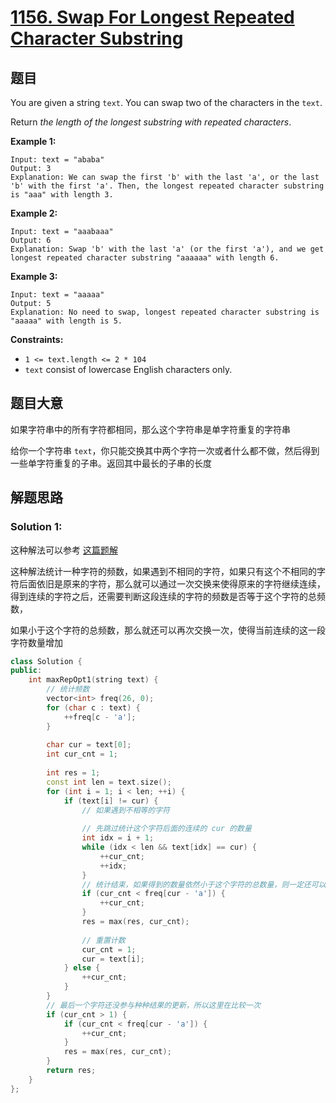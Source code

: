 # [1156. Swap For Longest Repeated Character Substring](https://leetcode.cn/problems/swap-for-longest-repeated-character-substring/)

## 题目

You are given a string `text`. You can swap two of the characters in the `text`.

Return *the length of the longest substring with repeated characters*.

 

**Example 1:**

```
Input: text = "ababa"
Output: 3
Explanation: We can swap the first 'b' with the last 'a', or the last 'b' with the first 'a'. Then, the longest repeated character substring is "aaa" with length 3.
```

**Example 2:**

```
Input: text = "aaabaaa"
Output: 6
Explanation: Swap 'b' with the last 'a' (or the first 'a'), and we get longest repeated character substring "aaaaaa" with length 6.
```

**Example 3:**

```
Input: text = "aaaaa"
Output: 5
Explanation: No need to swap, longest repeated character substring is "aaaaa" with length is 5.
```

 

**Constraints:**

- `1 <= text.length <= 2 * 104`
- `text` consist of lowercase English characters only.

## 题目大意

如果字符串中的所有字符都相同，那么这个字符串是单字符重复的字符串

给你一个字符串 `text`，你只能交换其中两个字符一次或者什么都不做，然后得到一些单字符重复的子串。返回其中最长的子串的长度

## 解题思路

### Solution 1:

这种解法可以参考 [这篇题解](https://leetcode.cn/problems/swap-for-longest-repeated-character-substring/solution/zhao-dao-mo-shi-jiu-hen-jian-dan-by-brya-x6k4/)

这种解法统计一种字符的频数，如果遇到不相同的字符，如果只有这个不相同的字符后面依旧是原来的字符，那么就可以通过一次交换来使得原来的字符继续连续，得到连续的字符之后，还需要判断这段连续的字符的频数是否等于这个字符的总频数，

如果小于这个字符的总频数，那么就还可以再次交换一次，使得当前连续的这一段字符数量增加

````c++
class Solution {
public:
    int maxRepOpt1(string text) {
        // 统计频数
        vector<int> freq(26, 0);
        for (char c : text) {
            ++freq[c - 'a'];
        }
        
        char cur = text[0];
        int cur_cnt = 1;
        
        int res = 1;
        const int len = text.size();
        for (int i = 1; i < len; ++i) {
            if (text[i] != cur) {
                // 如果遇到不相等的字符
                
                // 先跳过统计这个字符后面的连续的 cur 的数量
                int idx = i + 1;
                while (idx < len && text[idx] == cur) {
                    ++cur_cnt;
                    ++idx;
                }
                // 统计结束，如果得到的数量依然小于这个字符的总数量，则一定还可以交换一次加 1
                if (cur_cnt < freq[cur - 'a']) {
                    ++cur_cnt;
                }
                res = max(res, cur_cnt);
                
                // 重置计数
                cur_cnt = 1;
                cur = text[i];
            } else {
                ++cur_cnt;
            }
        }
        // 最后一个字符还没参与种种结果的更新，所以这里在比较一次
        if (cur_cnt > 1) {
            if (cur_cnt < freq[cur - 'a']) {
                ++cur_cnt;
            }
            res = max(res, cur_cnt);
        }
        return res;
    }
};
````

 
